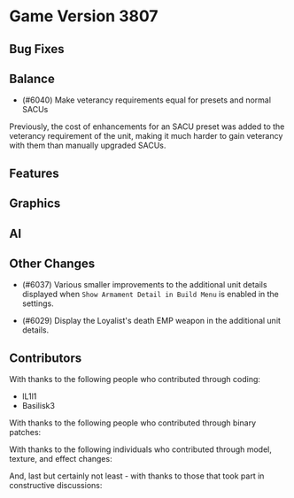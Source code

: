 # Game Version 3807

## Bug Fixes

<!-- Remove header when empty -->

## Balance

- (#6040) Make veterancy requirements equal for presets and normal SACUs

Previously, the cost of enhancements for an SACU preset was added to the veterancy requirement of the unit, making it much harder to gain veterancy with them than manually upgraded SACUs.

## Features

<!-- Remove header when empty -->

## Graphics

<!-- Remove header when empty -->

## AI

<!-- Remove header when empty -->

## Other Changes

- (#6037) Various smaller improvements to the additional unit details displayed when `Show Armament Detail in Build Menu` is enabled in the settings.

- (#6029) Display the Loyalist's death EMP weapon in the additional unit details.

## Contributors

With thanks to the following people who contributed through coding:

- lL1l1
- Basilisk3

With thanks to the following people who contributed through binary patches:

<!-- Remove when empty -->

With thanks to the following individuals who contributed through model, texture, and effect changes:

<!-- Remove when empty -->

And, last but certainly not least - with thanks to those that took part in constructive discussions:

<!-- Remove when empty -->
